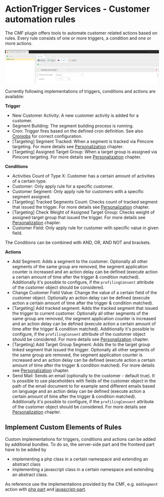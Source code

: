 # ActionTrigger Services - Customer automation rules

The CMF plugin offers tools to automate customer related actions based on rules. Every rule consists of one or more
triggers, a condition and one or more actions. 

![Customer automation rules](./img/CustomerAutomationRules.png)

Currently following implementations of triggers, conditions and actions are available: 

**Trigger**
- New Customer Activity: A new customer activity is added for a customer.
- Segment Building: The segment building process is running. 
- Cron: Trigger fires based on the defined cron definition. See also [Cronjobs](./04_Cronjobs.md) for correct configuration. 
- [Targeting] Segment Tracked: When a segment is tracked via Pimcore targeting. For more details see 
  [Personalization](30_Personalization.md) chapter.
- [Targeting] Assigned Target Group: When a target group is assigned via Pimcore targeting. 
  For more details see [Personalization](30_Personalization.md) chapter.

**Conditions**
- Activities Count of Type X: Customer has a certain amount of activities of a certain type. 
- Customer: Only apply rule for a specific customer.
- Customer Segment: Only apply rule for customers with a specific segment assigned. 
- [Targeting] Tracked Segments Count: Checks count of tracked segment that issued the trigger. For more details see 
  [Personalization](30_Personalization.md) chapter.
- [Targeting] Check Weight of Assigned Target Group: Checks weight of assigned target group that issued the trigger. 
  For more details see [Personalization](30_Personalization.md) chapter. 
- Customer Field: Only apply rule for customer with specific value in given field.

The Conditions can be combined with AND, OR, AND NOT and brackets. 

**Actions** 
- Add Segment: Adds a segment to the customer. Optionally all other segments of the same group are removed, the segment
  application counter is increased and an action delay can be defined (execute action a certain 
  amount of time after the trigger & condition matched). 
  Additionally it's possible to configure, if the `profilingConsent` attribute of the customer object should be considered.
- Change Customer Field Value: Change the value of a certain field of the customer object. Optionally an action
  delay can be defined (execute action a certain amount of time after the trigger & condition matched).
- [Targeting] Add tracked segment: Adds the tracked segment that issued the trigger to current customer. 
  Optionally all other segments of the same group are removed, the segment application counter is 
  increased and an action delay can be defined (execute action a certain amount of time after the trigger & condition matched).
  Additionally it's possible to configure, if the `profilingConsent` attribute of the customer object should be considered.
  For more details see [Personalization](30_Personalization.md) chapter.
- [Targeting] Add Target Group Segment: Adds the to the target group linked segment that issued the trigger. 
  Optionally all other segments of the same group are removed, the segment application counter is 
  increased and an action delay can be defined (execute action a certain amount of time after the trigger & condition matched).
  For more details see [Personalization](30_Personalization.md) chapter.
- Send Mail: Sends an email (optionally to the customer - default true). It is possible to use placeholders with fields of the customer object in the path of the email document to for example send different emails based on language and an action delay can be defined (execute action a certain amount of time after the trigger & condition matched). Additionally it's possible to configure, if the `profilingConsent` attribute of the customer object should be considered.
  For more details see [Personalization](30_Personalization.md) chapter.
	
  

## Implement Custom Elements of Rules
Custom implementations for triggers, conditions and actions can be added by additional bundles. To do so, the server-side
part and the frontend part have to be added by
- implementing a php class in a certain namespace and extending an abstract class
- implementing a javascript class in a certain namespace and extending an abstract class. 

As reference use the implementations provided by the CMF, e.g. `AddSegment` action with 
[php part](https://github.com/pimcore/customer-data-framework/blob/master/src/ActionTrigger/Action/AddSegment.php) and 
[javascript-part](https://github.com/pimcore/customer-data-framework/blob/master/src/Resources/public/js/config/actions.js#L61).    
